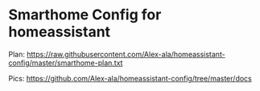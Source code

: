 Smarthome Config for homeassistant
=
Plan: https://raw.githubusercontent.com/Alex-ala/homeassistant-config/master/smarthome-plan.txt

Pics: https://github.com/Alex-ala/homeassistant-config/tree/master/docs